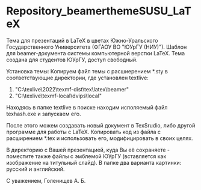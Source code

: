 # Repository_beamerthemeSUSU_LaTeX
Тема для презентаций в LaTeX в цветах Южно-Уральского Государственного Университета (ФГАОУ ВО "ЮУрГУ (НИУ)").
Шаблон для beamer-документа системы компьютерной верстки LaTeX.
Тема создана для студентов ЮУрГУ, доступ свободный.

Установка темы:
Копируем файл темы с расшиерением *.sty в соответствующие директории, где установлен textlive:
1)  "C:\texlive\2022\texmf-dist\tex\latex\beamer"
2)  "C:\texlive\texmf-local\dvips\local"


Находясь в папке textlive в поиске находим исполяемый файл texhash.exe и запускаем его. 

После этого можем создавать новый документ в TexSrudio, либо другой программе для работы с LaTeX. Копировать код из файла с расширением *.tex
и использовать его, модифицировать в своих целях.

В директорию с Вашей презентацией, куда Вы её сохраняете - поместите также файлы с эмблемой ЮУрГУ (вставляется как изображение на титульный слайд).
В папке два варианта картинки: русский и английский. 

С уважением,
Голенищев А. Б.
